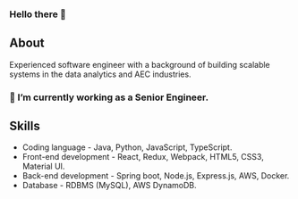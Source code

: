 ### Hello there 👋

## About
Experienced software engineer with a background of building scalable systems in the data analytics and AEC industries.

### 🔭 I’m currently working as a Senior Engineer.

## Skills
- Coding language - Java, Python, JavaScript, TypeScript.
- Front-end development - React, Redux, Webpack, HTML5, CSS3, Material UI.
- Back-end development - Spring boot, Node.js, Express.js, AWS, Docker.
- Database - RDBMS (MySQL), AWS DynamoDB.



<!--
**niksde/niksde** is a ✨ _special_ ✨ repository because its `README.md` (this file) appears on your GitHub profile.

Here are some ideas to get you started:
✔️
- 🔭 I’m currently working on ...
- 🌱 I’m currently learning ...
- 👯 I’m looking to collaborate on ...
- 🤔 I’m looking for help with ...
- 💬 Ask me about ...
- 📫 How to reach me: ...
- 😄 Pronouns: ...
- ⚡ Fun fact: ...
-->

